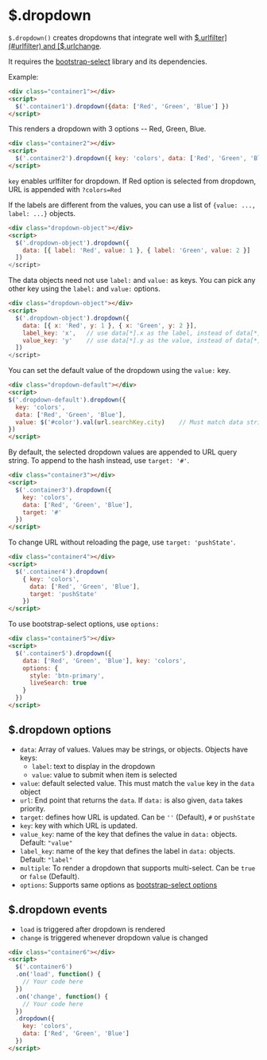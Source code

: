 # $.dropdown

`$.dropdown()` creates dropdowns that integrate well with
[$.urlfilter](#urlfilter) and [$.urlchange](#urlchange).

It requires the [bootstrap-select](https://silviomoreto.github.io/bootstrap-select/examples/)
library and its dependencies.

Example:

```html
<div class="container1"></div>
<script>
  $('.container1').dropdown({data: ['Red', 'Green', 'Blue'] })
</script>
```

This renders a dropdown with 3 options -- Red, Green, Blue.

```html
<div class="container2"></div>
<script>
  $('.container2').dropdown({ key: 'colors', data: ['Red', 'Green', 'Blue'] })
</script>
```

`key` enables urlfilter for dropdown. If Red option is selected from dropdown, URL is appended with `?colors=Red`

If the labels are different from the values, you can use a list of
`{value: ..., label: ...}` objects.

```html
<div class="dropdown-object"></div>
<script>
  $('.dropdown-object').dropdown({
    data: [{ label: 'Red', value: 1 }, { label: 'Green', value: 2 }]
  ])
</script>
```

The data objects need not use `label:` and `value:` as keys. You can pick any
other key using the `label:` and `value:` options.

```html
<div class="dropdown-object"></div>
<script>
  $('.dropdown-object').dropdown({
    data: [{ x: 'Red', y: 1 }, { x: 'Green', y: 2 }],
    label_key: 'x',   // use data[*].x as the label, instead of data[*].label
    value_key: 'y'    // use data[*].y as the value, instead of data[*].value
  ])
</script>
```

You can set the default value of the dropdown using the `value:` key.

```html
<div class="dropdown-default"></div>
<script>
$('.dropdown-default').dropdown({
  key: 'colors',
  data: ['Red', 'Green', 'Blue'],
  value: $('#color').val(url.searchKey.city)    // Must match data string or .value
})
</script>
```

By default, the selected dropdown values are appended to URL query string. To append to the hash instead, use `target: '#'`.

```html
<div class="container3"></div>
<script>
  $('.container3').dropdown({
    key: 'colors',
    data: ['Red', 'Green', 'Blue'],
    target: '#'
  })
</script>
```

To change URL without reloading the page, use `target: 'pushState'`.

```html
<div class="container4"></div>
<script>
  $('.container4').dropdown(
    { key: 'colors',
      data: ['Red', 'Green', 'Blue'],
      target: 'pushState'
    })
</script>
```

To use bootstrap-select options, use `options:`

```html
<div class="container5"></div>
<script>
  $('.container5').dropdown({
    data: ['Red', 'Green', 'Blue'], key: 'colors',
    options: {
      style: 'btn-primary',
      liveSearch: true
    }
  })
</script>
```


## $.dropdown options

- `data`: Array of values. Values may be strings, or objects. Objects have keys:
  - `label`: text to display in the dropdown
  - `value`: value to submit when item is selected
- `value`: default selected value. This must match the `value` key in the `data` object
- `url`: End point that returns the `data`. If `data:` is also given, `data` takes priority.
- `target`: defines how URL is updated. Can be `''` (Default), `#` or `pushState`
- `key`: key with which URL is updated.
- `value_key`: name of the key that defines the value in `data:` objects. Default: `"value"`
- `label_key`: name of the key that defines the label in `data:` objects. Default: `"label"`
- `multiple`: To render a dropdown that supports multi-select. Can be `true` or `false` (Default).
- `options`: Supports same options as [bootstrap-select options](https://developer.snapappointments.com/bootstrap-select/options/)


## $.dropdown events

- `load` is triggered after dropdown is rendered
- `change` is triggered whenever dropdown value is changed

```html
<div class="container6"></div>
<script>
  $('.container6')
  .on('load', function() {
    // Your code here
  })
  .on('change', function() {
    // Your code here
  })
  .dropdown({
    key: 'colors',
    data: ['Red', 'Green', 'Blue']
  })
</script>
```
